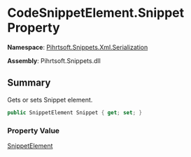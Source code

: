 # CodeSnippetElement\.Snippet Property

**Namespace**: [Pihrtsoft.Snippets.Xml.Serialization](../../README.md)

**Assembly**: Pihrtsoft\.Snippets\.dll

## Summary

Gets or sets Snippet element\.

```csharp
public SnippetElement Snippet { get; set; }
```

### Property Value

[SnippetElement](../../SnippetElement/README.md)

